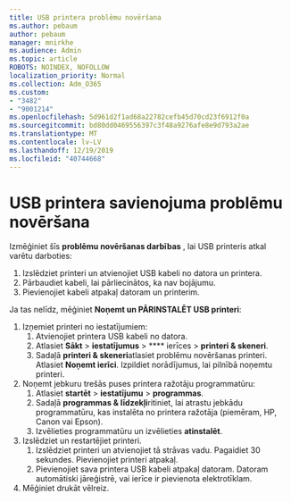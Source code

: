 ```yaml
---
title: USB printera problēmu novēršana
ms.author: pebaum
author: pebaum
manager: mnirkhe
ms.audience: Admin
ms.topic: article
ROBOTS: NOINDEX, NOFOLLOW
localization_priority: Normal
ms.collection: Adm_O365
ms.custom:
- "3482"
- "9001214"
ms.openlocfilehash: 5d961d2f1ad68a22782cefb45d70cd23f6912f0a
ms.sourcegitcommit: bd80dd0469556397c3f48a9276afe8e9d793a2ae
ms.translationtype: MT
ms.contentlocale: lv-LV
ms.lasthandoff: 12/19/2019
ms.locfileid: "40744668"
---
```

# <a name="fix-usb-printer-connection-issues"></a>USB printera savienojuma problēmu novēršana

Izmēģiniet šīs **problēmu novēršanas darbības** , lai USB printeris atkal varētu darboties:

1. Izslēdziet printeri un atvienojiet USB kabeli no datora un printera.
2. Pārbaudiet kabeli, lai pārliecinātos, ka nav bojājumu.
3. Pievienojiet kabeli atpakaļ datoram un printerim.

Ja tas nelīdz, mēģiniet **Noņemt un PĀRINSTALĒT USB printeri**:

1. Izņemiet printeri no iestatījumiem:
    1. Atvienojiet printera USB kabeli no datora.
    2. Atlasiet **Sākt** > **iestatījumus** > **** ierīces > **printeri & skeneri**.
    3. Sadaļā **printeri & skeneri**atlasiet problēmu novēršanas printeri. Atlasiet **Noņemt ierīci**. Izpildiet norādījumus, lai pilnībā noņemtu printeri.
2. Noņemt jebkuru trešās puses printera ražotāju programmatūru:
    1. Atlasiet **startēt** > **iestatījumu** > **programmas**.
    2. Sadaļā **programmas & līdzekļi**ritiniet, lai atrastu jebkādu programmatūru, kas instalēta no printera ražotāja (piemēram, HP, Canon vai Epson).
    3. Izvēlieties programmatūru un izvēlieties **atinstalēt**.
3. Izslēdziet un restartējiet printeri.<br>
    1. Izslēdziet printeri un atvienojiet tā strāvas vadu. Pagaidiet 30 sekundes. Pievienojiet printeri atpakaļ.
    2. Pievienojiet sava printera USB kabeli atpakaļ datoram. Datoram automātiski jāreģistrē, vai ierīce ir pievienota elektrotīklam.
4. Mēģiniet drukāt vēlreiz.